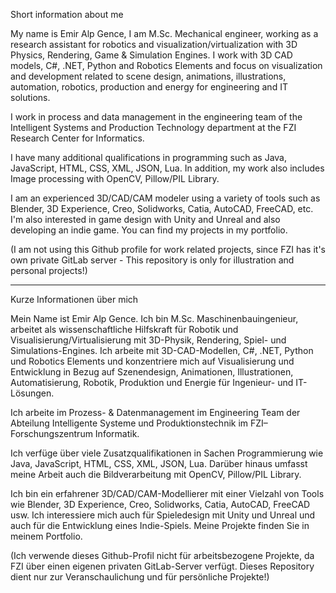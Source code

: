 Short information about me

My name is Emir Alp Gence, ​I am M.Sc. Mechanical engineer, working as a research assistant for robotics and visualization/virtualization with 3D Physics, Rendering, Game 
& Simulation Engines. I work with 3D CAD models, C#, .NET, Python and Robotics Elements and focus on visualization and development related to scene design, animations, 
illustrations, automation, robotics, production and energy for engineering and IT solutions.

I work in process and data management in the engineering team of the Intelligent Systems and Production Technology department at the FZI Research Center for Informatics.

I have many additional qualifications in programming such as Java, JavaScript, HTML, CSS, XML, JSON, Lua. In addition, my work also includes
Image processing with OpenCV, Pillow/PIL Library.

I am an experienced 3D/CAD/CAM modeler using a variety of tools such as Blender, 3D Experience, Creo, Solidworks, Catia, AutoCAD, FreeCAD, etc.
I'm also interested in game design with Unity and Unreal and also developing an indie game. You can find my projects in my portfolio.

(I am not using this Github profile for work related projects, since FZI has it's own private GitLab server - This repository is only for illustration and personal projects!)

--------------------------------------------------------------------------------------------------------------------------------------------------------------------------

Kurze Informationen über mich

Mein Name ist Emir Alp Gence. Ich bin M.Sc. Maschinenbauingenieur, arbeitet als wissenschaftliche Hilfskraft für Robotik und Visualisierung/Virtualisierung mit 
3D-Physik, Rendering, Spiel- und Simulations-Engines. Ich arbeite mit 3D-CAD-Modellen, C#, .NET, Python und Robotics Elements und konzentriere mich auf Visualisierung 
und Entwicklung in Bezug auf Szenendesign, Animationen, Illustrationen, Automatisierung, Robotik, Produktion und Energie für Ingenieur- und IT-Lösungen.

Ich arbeite im Prozess- & Datenmanagement im Engineering Team der Abteilung Intelligente Systeme und Produktionstechnik im FZI–Forschungszentrum Informatik.

Ich verfüge über viele Zusatzqualifikationen in Sachen Programmierung wie Java, JavaScript, HTML, CSS, XML, JSON, Lua. Darüber hinaus umfasst meine Arbeit auch die 
Bildverarbeitung mit OpenCV, Pillow/PIL Library.

Ich bin ein erfahrener 3D/CAD/CAM-Modellierer mit einer Vielzahl von Tools wie Blender, 3D Experience, Creo, Solidworks, Catia, AutoCAD, FreeCAD usw. 
Ich interessiere mich auch für Spieledesign mit Unity und Unreal und auch für die Entwicklung eines Indie-Spiels. Meine Projekte finden Sie in meinem Portfolio.

(Ich verwende dieses Github-Profil nicht für arbeitsbezogene Projekte, da FZI über einen eigenen privaten GitLab-Server verfügt. Dieses Repository dient nur zur Veranschaulichung und für persönliche Projekte!)
​
<!---
EmirAlpGence/EmirAlpGence is a ✨ special ✨ repository because its `README.md` (this file) appears on your GitHub profile.
You can click the Preview link to take a look at your changes.
--->
